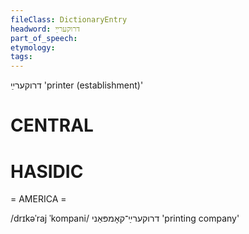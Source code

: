```yaml
---
fileClass: DictionaryEntry
headword: דרוקערײַ
part_of_speech: 
etymology: 
tags: 
---
```

דרוקערײַ
'printer (establishment)'

CENTRAL
========

HASIDIC
=======
= AMERICA = 

/drɪkəˈraj ˈkompani/ דרוקערײַ־קאָמפּאַני 'printing company'